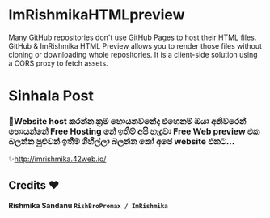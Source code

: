 # ImRishmikaHTMLpreview
Many GitHub repositories don't use GitHub Pages to host their HTML files. GitHub &amp; ImRishmika HTML Preview allows you to render those files without cloning or downloading whole repositories. It is a client-side solution using a CORS proxy to fetch assets.

# Sinhala Post

### 🚀Website host කරන්න ක්‍රම හොයනවනේද එහෙනම් ඔයා අනිවරෙන් හොයන්නේ Free Hosting නේ ඉතීම් අපි හැදුවා Free Web preview එක බලන්න පුළුවන් ඉතීම් ගිහිල්ලා බලන්න කෝ අපේ website එකට... 

✨http://imrishmika.42web.io/

## Credits ❤️

#### Rishmika Sandanu `RishBroPromax / ImRishmika`
